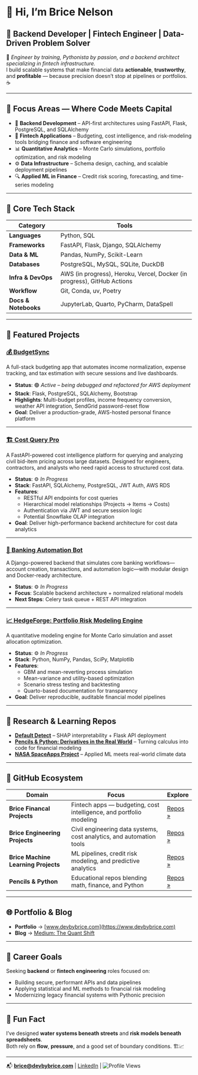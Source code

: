 # 👋 Hi, I’m Brice Nelson  

## 💼 Backend Developer | Fintech Engineer | Data-Driven Problem Solver  

🧠 *Engineer by training, Pythonista by passion, and a backend architect specializing in fintech infrastructure.*  
I build scalable systems that make financial data **actionable**, **trustworthy**, and **profitable** — because precision doesn’t stop at pipelines or portfolios. ☕

---

## 🚀 Focus Areas — Where Code Meets Capital  

- 🏦 **Backend Development** – API-first architectures using FastAPI, Flask, PostgreSQL, and SQLAlchemy  
- 💸 **Fintech Applications** – Budgeting, cost intelligence, and risk-modeling tools bridging finance and software engineering  
- 📊 **Quantitative Analytics** – Monte Carlo simulations, portfolio optimization, and risk modeling  
- ⚙️ **Data Infrastructure** – Schema design, caching, and scalable deployment pipelines  
- 🔍 **Applied ML in Finance** – Credit risk scoring, forecasting, and time-series modeling  

---

## 🧰 Core Tech Stack  

| Category | Tools |
|-----------|-------|
| **Languages** | Python, SQL |
| **Frameworks** | FastAPI, Flask, Django, SQLAlchemy |
| **Data & ML** | Pandas, NumPy, Scikit-Learn |
| **Databases** | PostgreSQL, MySQL, SQLite, DuckDB |
| **Infra & DevOps** | AWS (in progress), Heroku, Vercel, Docker (in progress), GitHub Actions |
| **Workflow** | Git, Conda, uv, Poetry |
| **Docs & Notebooks** | JupyterLab, Quarto, PyCharm, DataSpell |

---

## 🧩 Featured Projects  

### [💰 **BudgetSync**](https://github.com/Brice-Financial-Projects/Financial-App)  
A full-stack budgeting app that automates income normalization, expense tracking, and tax estimation with secure sessions and live dashboards.  

- **Status**: 🟢 *Active – being debugged and refactored for AWS deployment*  
- **Stack**: Flask, PostgreSQL, SQLAlchemy, Bootstrap  
- **Highlights**: Multi-budget profiles, income frequency conversion, weather API integration, SendGrid password-reset flow  
- **Goal**: Deliver a production-grade, AWS-hosted personal finance platform  

---

### [🏗️ **Cost Query Pro**](https://github.com/Brice-Backend-Projects/Cost-Query-Pro)  
A FastAPI-powered cost intelligence platform for querying and analyzing civil bid-item pricing across large datasets. Designed for engineers, contractors, and analysts who need rapid access to structured cost data.  

- **Status**: ⚙️ *In Progress*  
- **Stack**: FastAPI, SQLAlchemy, PostgreSQL, JWT Auth, AWS RDS  
- **Features**:  
  - RESTful API endpoints for cost queries  
  - Hierarchical model relationships (Projects → Items → Costs)  
  - Authentication via JWT and secure session logic  
  - Potential Snowflake OLAP integration  
- **Goal**: Deliver high-performance backend architecture for cost data analytics  

---

### [🏦 **Banking Automation Bot**](https://github.com/Brice-Financial-Projects/Banking-Automation-Bot)  
A Django-powered backend that simulates core banking workflows—account creation, transactions, and automation logic—with modular design and Docker-ready architecture.  

- **Status**: ⚙️ *In Progress*  
- **Focus**: Scalable backend architecture + normalized relational models  
- **Next Steps**: Celery task queue + REST API integration  

---

### [📈 **HedgeForge: Portfolio Risk Modeling Engine**](https://github.com/Brice-Financial-Projects/HedgeForge)  
A quantitative modeling engine for Monte Carlo simulation and asset allocation optimization.  

- **Status**: ⚙️ *In Progress*  
- **Stack**: Python, NumPy, Pandas, SciPy, Matplotlib  
- **Features**:  
  - GBM and mean-reverting process simulation  
  - Mean-variance and utility-based optimization  
  - Scenario stress testing and backtesting  
  - Quarto-based documentation for transparency  
- **Goal**: Deliver reproducible, auditable financial model pipelines  

---

## 🧠 Research & Learning Repos  

- **[Default Detect](https://github.com/Brice-Financial-Projects/Default-Detect)** – SHAP interpretability + Flask API deployment  
- **[Pencils & Python: Derivatives in the Real World](https://github.com/Pencils-and-Python/Pencils-Python-Derivatives)** – Turning calculus into code for financial modeling  
- **[NASA SpaceApps Project](https://github.com/Brice-Machine-Learning/nasa-spaceapps-2025-will-it-rain)** – Applied ML meets real-world climate data  

---

## 🧭 GitHub Ecosystem  

| Domain                              | Focus | Explore |
|-------------------------------------|--------|----------|
| **Brice Financal Projects**         | Fintech apps — budgeting, cost intelligence, and portfolio modeling | [Repos »](https://github.com/Brice-Financial-Projects) |
| **Brice Engineering Projects**      | Civil engineering data systems, cost analytics, and automation tools | [Repos »](https://github.com/Brice-Engineering-Projects) |
| **Brice Machine Learning Projects** | ML pipelines, credit risk modeling, and predictive analytics | [Repos »](https://github.com/Brice-Data-Science) |
| **Pencils & Python**                | Educational repos blending math, finance, and Python | [Repos »](https://github.com/Pencils-and-Python) |

---

## 🌐 Portfolio & Blog  

- **Portfolio** → [www.devbybrice.com](https://www.devbybrice.com)  
- **Blog** → [Medium: The Quant Shift](https://medium.com/@quantshift)

---

## 🎯 Career Goals  

Seeking **backend** or **fintech engineering** roles focused on:  
- Building secure, performant APIs and data pipelines  
- Applying statistical and ML methods to financial risk modeling  
- Modernizing legacy financial systems with Pythonic precision  

---

## 🤖 Fun Fact  

I’ve designed **water systems beneath streets** and **risk models beneath spreadsheets**.  
Both rely on **flow**, **pressure**, and a good set of boundary conditions. 🏗️📈  

---

📬 **brice@devbybrice.com** | [LinkedIn](https://www.linkedin.com/in/bricenelson/) | ![Profile Views](https://komarev.com/ghpvc/?username=bnelsonemail)

<!---
bnelsonemail/bnelsonemail is a ✨ special ✨ repository because its `README.md` (this file) appears on your GitHub profile.
You can click the Preview link to take a look at your changes.
--->

